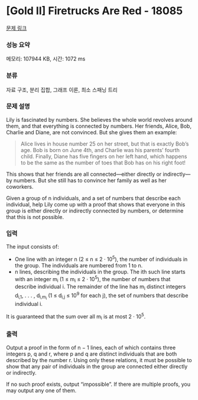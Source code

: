 # [Gold II] Firetrucks Are Red - 18085 

[문제 링크](https://www.acmicpc.net/problem/18085) 

### 성능 요약

메모리: 107944 KB, 시간: 1072 ms

### 분류

자료 구조, 분리 집합, 그래프 이론, 최소 스패닝 트리

### 문제 설명

<p>Lily is fascinated by numbers. She believes the whole world revolves around them, and that everything is connected by numbers. Her friends, Alice, Bob, Charlie and Diane, are not convinced. But she gives them an example:</p>

<blockquote>
<p>Alice lives in house number 25 on her street, but that is exactly Bob’s age. Bob is born on June 4th, and Charlie was his parents’ fourth child. Finally, Diane has five fingers on her left hand, which happens to be the same as the number of toes that Bob has on his right foot!</p>
</blockquote>

<p>This shows that her friends are all connected—either directly or indirectly—by numbers. But she still has to convince her family as well as her coworkers.</p>

<p>Given a group of n individuals, and a set of numbers that describe each individual, help Lily come up with a proof that shows that everyone in this group is either directly or indirectly connected by numbers, or determine that this is not possible.</p>

### 입력 

 <p>The input consists of:</p>

<ul>
	<li>One line with an integer n (2 ≤ n ≤ 2 · 10<sup>5</sup>), the number of individuals in the group. The individuals are numbered from 1 to n.</li>
	<li>n lines, describing the individuals in the group. The ith such line starts with an integer m<sub>i</sub> (1 ≤ m<sub>i</sub> ≤ 2 · 10<sup>5</sup>), the number of numbers that describe individual i. The remainder of the line has m<sub>i</sub> distinct integers d<sub>i,1</sub>, . . . , d<sub>i,m<sub>i</sub></sub> (1 ≤ d<sub>i,j</sub> ≤ 10<sup>9</sup> for each j), the set of numbers that describe individual i.</li>
</ul>

<p>It is guaranteed that the sum over all m<sub>i</sub> is at most 2 · 10<sup>5</sup>.</p>

### 출력 

 <p>Output a proof in the form of n − 1 lines, each of which contains three integers p, q and r, where p and q are distinct individuals that are both described by the number r. Using only these relations, it must be possible to show that any pair of individuals in the group are connected either directly or indirectly.</p>

<p>If no such proof exists, output “impossible”. If there are multiple proofs, you may output any one of them.</p>


